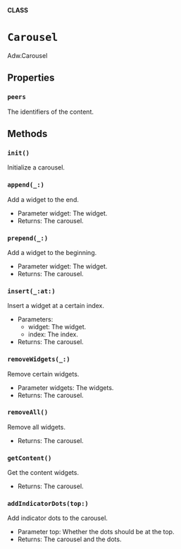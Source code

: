 **CLASS**

# `Carousel`

Adw.Carousel

## Properties
### `peers`

The identifiers of the content.

## Methods
### `init()`

Initialize a carousel.

### `append(_:)`

Add a widget to the end.
- Parameter widget: The widget.
- Returns: The carousel.

### `prepend(_:)`

Add a widget to the beginning.
- Parameter widget: The widget.
- Returns: The carousel.

### `insert(_:at:)`

Insert a widget at a certain index.
- Parameters:
  - widget: The widget.
  - index: The index.
- Returns: The carousel.

### `removeWidgets(_:)`

Remove certain widgets.
- Parameter widgets: The widgets.
- Returns: The carousel.

### `removeAll()`

Remove all widgets.
- Returns: The carousel.

### `getContent()`

Get the content widgets.
- Returns: The carousel.

### `addIndicatorDots(top:)`

Add indicator dots to the carousel.
- Parameter top: Whether the dots should be at the top.
- Returns: The carousel and the dots.
